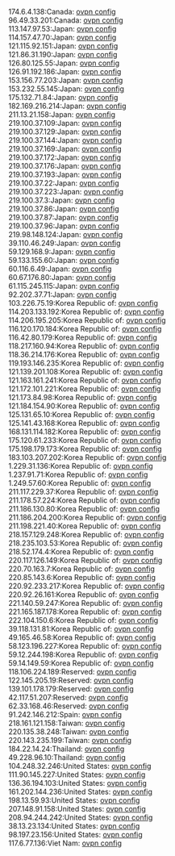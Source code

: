 174.6.4.138:Canada: [ovpn config](vpn/174_6_4_138.ovpn)  
96.49.33.201:Canada: [ovpn config](vpn/96_49_33_201.ovpn)  
113.147.97.53:Japan: [ovpn config](vpn/113_147_97_53.ovpn)  
114.157.47.70:Japan: [ovpn config](vpn/114_157_47_70.ovpn)  
121.115.92.151:Japan: [ovpn config](vpn/121_115_92_151.ovpn)  
121.86.31.190:Japan: [ovpn config](vpn/121_86_31_190.ovpn)  
126.80.125.55:Japan: [ovpn config](vpn/126_80_125_55.ovpn)  
126.91.192.186:Japan: [ovpn config](vpn/126_91_192_186.ovpn)  
153.156.77.203:Japan: [ovpn config](vpn/153_156_77_203.ovpn)  
153.232.55.145:Japan: [ovpn config](vpn/153_232_55_145.ovpn)  
175.132.71.84:Japan: [ovpn config](vpn/175_132_71_84.ovpn)  
182.169.216.214:Japan: [ovpn config](vpn/182_169_216_214.ovpn)  
211.13.21.158:Japan: [ovpn config](vpn/211_13_21_158.ovpn)  
219.100.37.109:Japan: [ovpn config](vpn/219_100_37_109.ovpn)  
219.100.37.129:Japan: [ovpn config](vpn/219_100_37_129.ovpn)  
219.100.37.144:Japan: [ovpn config](vpn/219_100_37_144.ovpn)  
219.100.37.169:Japan: [ovpn config](vpn/219_100_37_169.ovpn)  
219.100.37.172:Japan: [ovpn config](vpn/219_100_37_172.ovpn)  
219.100.37.176:Japan: [ovpn config](vpn/219_100_37_176.ovpn)  
219.100.37.193:Japan: [ovpn config](vpn/219_100_37_193.ovpn)  
219.100.37.22:Japan: [ovpn config](vpn/219_100_37_22.ovpn)  
219.100.37.223:Japan: [ovpn config](vpn/219_100_37_223.ovpn)  
219.100.37.3:Japan: [ovpn config](vpn/219_100_37_3.ovpn)  
219.100.37.86:Japan: [ovpn config](vpn/219_100_37_86.ovpn)  
219.100.37.87:Japan: [ovpn config](vpn/219_100_37_87.ovpn)  
219.100.37.96:Japan: [ovpn config](vpn/219_100_37_96.ovpn)  
219.98.148.124:Japan: [ovpn config](vpn/219_98_148_124.ovpn)  
39.110.46.249:Japan: [ovpn config](vpn/39_110_46_249.ovpn)  
59.129.168.9:Japan: [ovpn config](vpn/59_129_168_9.ovpn)  
59.133.155.60:Japan: [ovpn config](vpn/59_133_155_60.ovpn)  
60.116.6.49:Japan: [ovpn config](vpn/60_116_6_49.ovpn)  
60.67.176.80:Japan: [ovpn config](vpn/60_67_176_80.ovpn)  
61.115.245.115:Japan: [ovpn config](vpn/61_115_245_115.ovpn)  
92.202.37.71:Japan: [ovpn config](vpn/92_202_37_71.ovpn)  
103.226.75.19:Korea Republic of: [ovpn config](vpn/103_226_75_19.ovpn)  
114.203.133.192:Korea Republic of: [ovpn config](vpn/114_203_133_192.ovpn)  
114.206.195.205:Korea Republic of: [ovpn config](vpn/114_206_195_205.ovpn)  
116.120.170.184:Korea Republic of: [ovpn config](vpn/116_120_170_184.ovpn)  
116.42.80.179:Korea Republic of: [ovpn config](vpn/116_42_80_179.ovpn)  
118.217.160.94:Korea Republic of: [ovpn config](vpn/118_217_160_94.ovpn)  
118.36.214.176:Korea Republic of: [ovpn config](vpn/118_36_214_176.ovpn)  
119.193.146.235:Korea Republic of: [ovpn config](vpn/119_193_146_235.ovpn)  
121.139.201.108:Korea Republic of: [ovpn config](vpn/121_139_201_108.ovpn)  
121.163.161.241:Korea Republic of: [ovpn config](vpn/121_163_161_241.ovpn)  
121.172.101.221:Korea Republic of: [ovpn config](vpn/121_172_101_221.ovpn)  
121.173.84.98:Korea Republic of: [ovpn config](vpn/121_173_84_98.ovpn)  
121.184.154.90:Korea Republic of: [ovpn config](vpn/121_184_154_90.ovpn)  
125.131.65.10:Korea Republic of: [ovpn config](vpn/125_131_65_10.ovpn)  
125.141.43.168:Korea Republic of: [ovpn config](vpn/125_141_43_168.ovpn)  
168.131.114.182:Korea Republic of: [ovpn config](vpn/168_131_114_182.ovpn)  
175.120.61.233:Korea Republic of: [ovpn config](vpn/175_120_61_233.ovpn)  
175.198.179.173:Korea Republic of: [ovpn config](vpn/175_198_179_173.ovpn)  
183.103.207.202:Korea Republic of: [ovpn config](vpn/183_103_207_202.ovpn)  
1.229.31.136:Korea Republic of: [ovpn config](vpn/1_229_31_136.ovpn)  
1.237.91.71:Korea Republic of: [ovpn config](vpn/1_237_91_71.ovpn)  
1.249.57.60:Korea Republic of: [ovpn config](vpn/1_249_57_60.ovpn)  
211.117.229.37:Korea Republic of: [ovpn config](vpn/211_117_229_37.ovpn)  
211.178.57.224:Korea Republic of: [ovpn config](vpn/211_178_57_224.ovpn)  
211.186.130.80:Korea Republic of: [ovpn config](vpn/211_186_130_80.ovpn)  
211.186.204.200:Korea Republic of: [ovpn config](vpn/211_186_204_200.ovpn)  
211.198.221.40:Korea Republic of: [ovpn config](vpn/211_198_221_40.ovpn)  
218.157.129.248:Korea Republic of: [ovpn config](vpn/218_157_129_248.ovpn)  
218.235.103.53:Korea Republic of: [ovpn config](vpn/218_235_103_53.ovpn)  
218.52.174.4:Korea Republic of: [ovpn config](vpn/218_52_174_4.ovpn)  
220.117.126.149:Korea Republic of: [ovpn config](vpn/220_117_126_149.ovpn)  
220.70.163.7:Korea Republic of: [ovpn config](vpn/220_70_163_7.ovpn)  
220.85.143.6:Korea Republic of: [ovpn config](vpn/220_85_143_6.ovpn)  
220.92.233.217:Korea Republic of: [ovpn config](vpn/220_92_233_217.ovpn)  
220.92.26.161:Korea Republic of: [ovpn config](vpn/220_92_26_161.ovpn)  
221.140.59.247:Korea Republic of: [ovpn config](vpn/221_140_59_247.ovpn)  
221.165.187.178:Korea Republic of: [ovpn config](vpn/221_165_187_178.ovpn)  
222.104.150.6:Korea Republic of: [ovpn config](vpn/222_104_150_6.ovpn)  
39.118.131.81:Korea Republic of: [ovpn config](vpn/39_118_131_81.ovpn)  
49.165.46.58:Korea Republic of: [ovpn config](vpn/49_165_46_58.ovpn)  
58.123.196.227:Korea Republic of: [ovpn config](vpn/58_123_196_227.ovpn)  
59.12.244.198:Korea Republic of: [ovpn config](vpn/59_12_244_198.ovpn)  
59.14.149.59:Korea Republic of: [ovpn config](vpn/59_14_149_59.ovpn)  
118.106.224.189:Reserved: [ovpn config](vpn/118_106_224_189.ovpn)  
122.145.205.19:Reserved: [ovpn config](vpn/122_145_205_19.ovpn)  
139.101.178.179:Reserved: [ovpn config](vpn/139_101_178_179.ovpn)  
42.117.51.207:Reserved: [ovpn config](vpn/42_117_51_207.ovpn)  
62.33.168.46:Reserved: [ovpn config](vpn/62_33_168_46.ovpn)  
91.242.146.212:Spain: [ovpn config](vpn/91_242_146_212.ovpn)  
218.161.121.158:Taiwan: [ovpn config](vpn/218_161_121_158.ovpn)  
220.135.38.248:Taiwan: [ovpn config](vpn/220_135_38_248.ovpn)  
220.143.235.199:Taiwan: [ovpn config](vpn/220_143_235_199.ovpn)  
184.22.14.24:Thailand: [ovpn config](vpn/184_22_14_24.ovpn)  
49.228.96.10:Thailand: [ovpn config](vpn/49_228_96_10.ovpn)  
104.248.32.246:United States: [ovpn config](vpn/104_248_32_246.ovpn)  
111.90.145.227:United States: [ovpn config](vpn/111_90_145_227.ovpn)  
136.36.194.103:United States: [ovpn config](vpn/136_36_194_103.ovpn)  
161.202.144.236:United States: [ovpn config](vpn/161_202_144_236.ovpn)  
198.13.59.93:United States: [ovpn config](vpn/198_13_59_93.ovpn)  
207.148.91.158:United States: [ovpn config](vpn/207_148_91_158.ovpn)  
208.94.244.242:United States: [ovpn config](vpn/208_94_244_242.ovpn)  
38.13.23.134:United States: [ovpn config](vpn/38_13_23_134.ovpn)  
98.197.23.156:United States: [ovpn config](vpn/98_197_23_156.ovpn)  
117.6.77.136:Viet Nam: [ovpn config](vpn/117_6_77_136.ovpn)  
